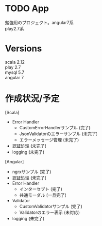 # TODO App

勉強用のプロジェクト。angular7系  
play2.7系  

# Versions
scala 2.12  
play 2.7  
mysql 5.7  
angular 7

# 作成状況/予定
[Scala]  
- Error Handler
    - CustomErrorHandlerサンプル (完了)
    - JsonValidatorのエラーサンプル (未完了)
    - エラーメッセージ管理 (未完了)
- 認証処理 (未完了)
- logging (未完了)
  
[Angular]  
- ngrxサンプル (完了)
- 認証処理 (未完了)
- Error Handler
    - インターセプト (完了)
    - 共通モーダル (一旦完了)
- Validator
    - CustomValidatorサンプル (完了)
    - Validatorのエラー表示 (未対応)
- logging (未完了)


